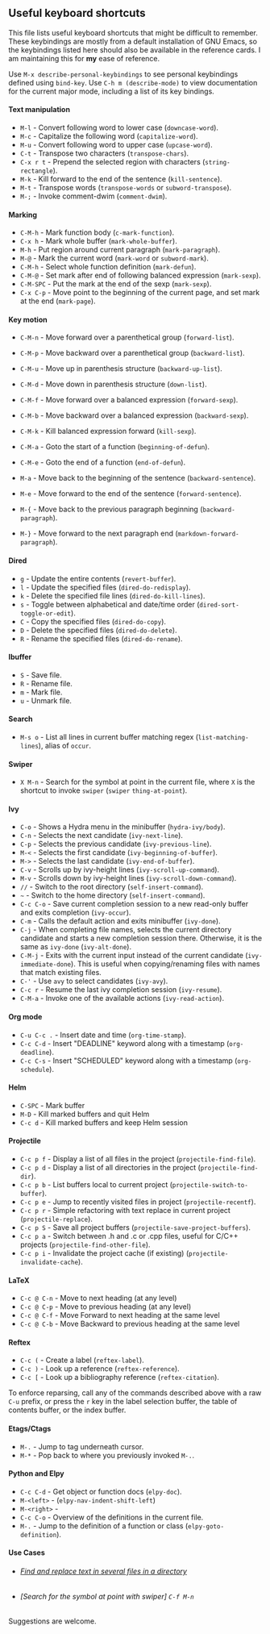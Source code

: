 ## Useful keyboard shortcuts

This file lists useful keyboard shortcuts that might be difficult to remember. These keybindings are mostly from a
default installation of GNU Emacs, so the keybindings listed here should also be available in the reference cards. I am
maintaining this for **my** ease of reference.

Use `M-x describe-personal-keybindings` to see personal keybindings defined using `bind-key`. Use `C-h m
(describe-mode)` to view documentation for the current major mode, including a list of its key bindings.

#### Text manipulation

* `M-l` - Convert following word to lower case (`downcase-word`).
* `M-c` - Capitalize the following word (`capitalize-word`).
* `M-u` - Convert following word to upper case (`upcase-word`).
* `C-t` - Transpose two characters (`transpose-chars`).
* `C-x r t` - Prepend the selected region with characters (`string-rectangle`).
* `M-k` - Kill forward to the end of the sentence (`kill-sentence`).
* `M-t` - Transpose words (`transpose-words` or `subword-transpose`).
* `M-;` - Invoke comment-dwim (`comment-dwim`).

#### Marking

* `C-M-h` - Mark function body (`c-mark-function`).
* `C-x h` - Mark whole buffer (`mark-whole-buffer`).
* `M-h` - Put region around current paragraph (`mark-paragraph`).
* `M-@` - Mark the current word (`mark-word` or `subword-mark`).
* `C-M-h` - Select whole function definition (`mark-defun`).
* `C-M-@` - Set mark after end of following balanced expression (`mark-sexp`).
* `C-M-SPC` - Put the mark at the end of the sexp (`mark-sexp`).
* `C-x C-p` - Move point to the beginning of the current page, and set mark at the end (`mark-page`).

#### Key motion

* `C-M-n` - Move forward over a parenthetical group (`forward-list`).
* `C-M-p` - Move backward over a parenthetical group (`backward-list`).
* `C-M-u` - Move up in parenthesis structure (`backward-up-list`).
* `C-M-d` - Move down in parenthesis structure (`down-list`).
* `C-M-f` - Move forward over a balanced expression (`forward-sexp`).
* `C-M-b` - Move backward over a balanced expression (`backward-sexp`).
* `C-M-k` - Kill balanced expression forward (`kill-sexp`).

* `C-M-a` - Goto the start of a function (`beginning-of-defun`).
* `C-M-e` - Goto the end of a function (`end-of-defun`).
* `M-a` - Move back to the beginning of the sentence (`backward-sentence`).
* `M-e` - Move forward to the end of the sentence (`forward-sentence`).
* `M-{` - Move back to the previous paragraph beginning (`backward-paragraph`).
* `M-}` - Move forward to the next paragraph end (`markdown-forward-paragraph`).

#### Dired

* `g` - Update the entire contents (`revert-buffer`).
* `l` - Update the specified files (`dired-do-redisplay`).
* `k` - Delete the specified file lines (`dired-do-kill-lines`).
* `s` - Toggle between alphabetical and date/time order (`dired-sort-toggle-or-edit`).
* `C` - Copy the specified files (`dired-do-copy`).
* `D` - Delete the specified files (`dired-do-delete`).
* `R` - Rename the specified files (`dired-do-rename`).

#### Ibuffer

* `S` - Save file.
* `R` - Rename file.
* `m` - Mark file.
* `u` - Unmark file.

#### Search

* `M-s o` - List all lines in current buffer matching regex (`list-matching-lines`), alias of `occur`.

#### Swiper

* `X M-n` - Search for the symbol at point in the current file, where `X` is the shortcut to invoke `swiper` (`swiper` `thing-at-point`).

#### Ivy

* `C-o` - Shows a Hydra menu in the minibuffer (`hydra-ivy/body`).
* `C-n` - Selects the next candidate (`ivy-next-line`).
* `C-p` - Selects the previous candidate (`ivy-previous-line`).
* `M-<` - Selects the first candidate (`ivy-beginning-of-buffer`).
* `M->` - Selects the last candidate (`ivy-end-of-buffer`).
* `C-v` - Scrolls up by ivy-height lines (`ivy-scroll-up-command`).
* `M-v` - Scrolls down by ivy-height lines (`ivy-scroll-down-command`).
* `//` - Switch to the root directory (`self-insert-command`).
* `~` - Switch to the home directory (`self-insert-command`).
* `C-c C-o` - Save current completion session to a new read-only buffer and exits completion (`ivy-occur`).
* `C-m` - Calls the default action and exits minibuffer (`ivy-done`).
* `C-j` - When completing file names, selects the current directory candidate and starts a new completion session there. Otherwise, it is the same as `ivy-done` (`ivy-alt-done`).
* `C-M-j` - Exits with the current input instead of the current candidate (`ivy-immediate-done`). This is useful when copying/renaming files with names that match existing files.
* `C-'` - Use `avy` to select candidates (`ivy-avy`).
* `C-c r` - Resume the last ivy completion session (`ivy-resume`).
* `C-M-a` - Invoke one of the available actions (`ivy-read-action`).

#### Org mode

* `C-u C-c .` - Insert date and time (`org-time-stamp`).
* `C-c C-d` - Insert "DEADLINE" keyword along with a timestamp (`org-deadline`).
* `C-c C-s` - Insert "SCHEDULED" keyword along with a timestamp (`org-schedule`).

#### Helm

* `C-SPC` - Mark buffer
* `M-D` - Kill marked buffers and quit Helm
* `C-c d` - Kill marked buffers and keep Helm session

#### Projectile

* `C-c p f` - Display a list of all files in the project (`projectile-find-file`).
* `C-c p d` - Display a list of all directories in the project (`projectile-find-dir`).
* `C-c p b` - List buffers local to current project (`projectile-switch-to-buffer`).
* `C-c p e` - Jump to recently visited files in project (`projectile-recentf`).
* `C-c p r` - Simple refactoring with text replace in current project (`projectile-replace`).
* `C-c p S` - Save all project buffers (`projectile-save-project-buffers`).
* `C-c p a` - Switch between .h and .c or .cpp files, useful for C/C++ projects (`projectile-find-other-file`).
* `C-c p i` - Invalidate the project cache (if existing) (`projectile-invalidate-cache`).

#### LaTeX

* `C-c @ C-n` - Move to next heading (at any level)
* `C-c @ C-p` - Move to previous heading (at any level)
* `C-c @ C-f` - Move Forward to next heading at the same level
* `C-c @ C-b` - Move Backward to previous heading at the same level

#### Reftex

* `C-c (` - Create a label (`reftex-label`).
* `C-c )` - Look up a reference (`reftex-reference`).
* `C-c [` - Look up a bibliography reference (`reftex-citation`).

To enforce reparsing, call any of the commands described above with a raw `C-u` prefix, or press the `r` key in the label selection buffer, the table of contents buffer, or the index buffer.

#### Etags/Ctags

* `M-.` - Jump to tag underneath cursor.
* `M-*` - Pop back to where you previously invoked `M-.`.

#### Python and Elpy

* `C-c C-d` - Get object or function docs (`elpy-doc`).
* `M-<left>` - (`elpy-nav-indent-shift-left`)
* `M-<right>` -
* `C-c C-o` - Overview of the definitions in the current file.
* `M-.` - Jump to the definition of a function or class (`elpy-goto-definition`).


#### Use Cases

* ###### [Find and replace text in several files in a directory](http://stackoverflow.com/questions/270930/using-emacs-to-recursively-find-and-replace-in-text-files-not-already-open)

* ###### [Search for the symbol at point with swiper] `C-f M-n`

Suggestions are welcome.
